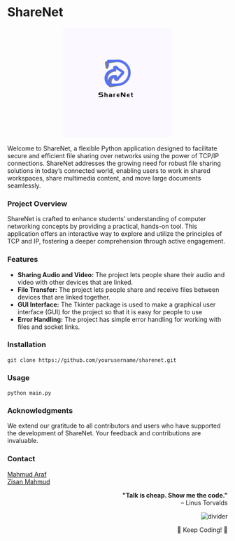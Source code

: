 # ShareNet

<div align="center">
    <img src="Assets/ShareNet.png" alt="Project Image">
</div>

Welcome to ShareNet, a flexible Python application designed to facilitate secure and efficient file sharing over networks using the power of TCP/IP connections. ShareNet addresses the growing need for robust file sharing solutions in today’s connected world, enabling users to work in shared workspaces, share multimedia content, and move large documents seamlessly.

### Project Overview
ShareNet is crafted to enhance students' understanding of computer networking concepts by providing a practical, hands-on tool. This application offers an interactive way to explore and utilize the principles of TCP and IP, fostering a deeper comprehension through active engagement.

### Features

- <b>Sharing Audio and Video:</b> The project lets people share their audio and video with other devices that are linked.
- <b>File Transfer:</b> The project lets people share and receive files between devices that are linked together.
- <b>GUI Interface:</b> The Tkinter package is used to make a graphical user interface (GUI) for the project so that it is easy for people to use
- <b>Error Handling:</b> The project has simple error handling for working
with files and socket links.

### Installation

```console
git clone https://github.com/yourusername/sharenet.git
```

### Usage
```console
python main.py
```

### Acknowledgments
We extend our gratitude to all contributors and users who have supported the development of ShareNet. Your feedback and contributions are invaluable.

### Contact
[Mahmud Araf](https://www.facebook.com/mahmud.araf.33)</br>
[Zisan Mahmud](https://www.facebook.com/profile.php?id=100012051467690)

<div align="right">

**"Talk is cheap. Show me the code."**  
– Linus Torvalds  

![divider](https://via.placeholder.com/400x1/000000/FFFFFF/?text=+)  

🌟 Keep Coding! 🌟

</div>

